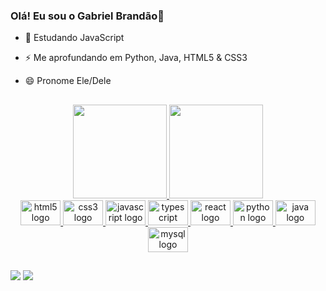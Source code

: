 ### Olá! Eu sou o Gabriel Brandão👋


- 🌱 Estudando JavaScript
- ⚡ Me aprofundando em Python, Java, HTML5 & CSS3
- 😄 Pronome Ele/Dele

  ##

<div align="center" display="inline">
  <a href="https://github.com/gabrielbranda0">
  <img height="150em" src="https://github-readme-stats.vercel.app/api?username=gabrielbranda0&show_icons=true&theme=default&include_all_commits=true&count_private=true"/>
  <img height="150em" src="https://github-readme-stats.vercel.app/api/top-langs/?username=gabrielbranda0&layout=compact&langs_count=7&theme=default"/>
</div>
<div align="center">
  <img src="https://cdn.jsdelivr.net/gh/devicons/devicon/icons/html5/html5-original.svg" height="40" width="64" alt="html5 logo"  />
  <img src="https://cdn.jsdelivr.net/gh/devicons/devicon/icons/css3/css3-original.svg" height="40" width="64" alt="css3 logo"  />
  <img src="https://cdn.jsdelivr.net/gh/devicons/devicon/icons/javascript/javascript-original.svg" height="40" width="64" alt="javascript logo"  />
  <img src="https://cdn.jsdelivr.net/gh/devicons/devicon/icons/typescript/typescript-plain.svg" height="40" width="64" alt="typescript logo"  />
  <img src="https://cdn.jsdelivr.net/gh/devicons/devicon/icons/react/react-original.svg" height="40" width="64" alt="react logo"  />
  <img src="https://cdn.jsdelivr.net/gh/devicons/devicon/icons/python/python-original.svg" height="40" width="64" alt="python logo"  />
  <img src="https://cdn.jsdelivr.net/gh/devicons/devicon/icons/java/java-original.svg" height="40" width="64" alt="java logo"  />
  <img src="https://cdn.jsdelivr.net/gh/devicons/devicon/icons/mysql/mysql-original.svg" height="40" width="64" alt="mysql logo"  />
</div>

  ##

<div>  
  <a href = "mailto:contatorafaballerini@gmail.com"><img src="https://img.shields.io/badge/-Gmail-%23333?style=for-the-badge&logo=gmail&logoColor=white" target="_blank"></a>
  <a href="https://www.linkedin.com/in/rafaella-ballerini-45875016a" target="_blank"><img src="https://img.shields.io/badge/-LinkedIn-%230077B5?style=for-the-badge&logo=linkedin&logoColor=white" target="_blank"></a> 

</div>
